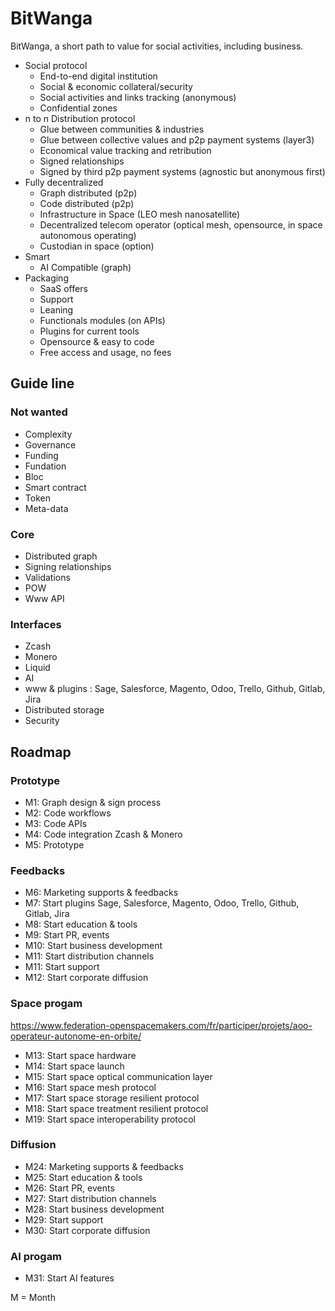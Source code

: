 # BitWanga

BitWanga, a short path to value for social activities, including business.

* Social protocol
   * End-to-end digital institution
   * Social & economic collateral/security
   * Social activities and links tracking (anonymous)
   * Confidential zones
* n to n Distribution protocol
   * Glue between communities & industries
   * Glue between collective values and p2p payment systems (layer3)
   * Economical value tracking and retribution
   * Signed relationships
   * Signed by third p2p payment systems (agnostic but anonymous first)
* Fully decentralized
   * Graph distributed (p2p)
   * Code distributed (p2p)
   * Infrastructure in Space (LEO mesh nanosatellite)
   * Decentralized telecom operator (optical mesh, opensource, in space autonomous operating)
   * Custodian in space (option)
* Smart
   * AI Compatible (graph)
* Packaging
   * SaaS offers
   * Support
   * Leaning
   * Functionals modules (on APIs)
   * Plugins for current tools
   * Opensource & easy to code
   * Free access and usage, no fees

## Guide line

### Not wanted

* Complexity
* Governance
* Funding
* Fundation
* Bloc
* Smart contract
* Token
* Meta-data

### Core

* Distributed graph
* Signing relationships
* Validations
* POW
* Www API

### Interfaces

* Zcash
* Monero
* Liquid
* AI
* www & plugins : Sage, Salesforce, Magento, Odoo, Trello, Github, Gitlab, Jira
* Distributed storage
* Security

## Roadmap

### Prototype

* M1: Graph design & sign process
* M2: Code workflows
* M3: Code APIs
* M4: Code integration Zcash & Monero
* M5: Prototype

### Feedbacks

* M6: Marketing supports & feedbacks
* M7: Start plugins Sage, Salesforce, Magento, Odoo, Trello, Github, Gitlab, Jira
* M8: Start education & tools
* M9: Start PR, events
* M10: Start business development
* M11: Start distribution channels
* M11: Start support
* M12: Start corporate diffusion

### Space progam

https://www.federation-openspacemakers.com/fr/participer/projets/aoo-operateur-autonome-en-orbite/

* M13: Start space hardware
* M14: Start space launch
* M15: Start space optical communication layer
* M16: Start space mesh protocol
* M17: Start space storage resilient protocol
* M18: Start space treatment resilient protocol
* M19: Start space interoperability protocol

### Diffusion

* M24: Marketing supports & feedbacks
* M25: Start education & tools
* M26: Start PR, events
* M27: Start distribution channels
* M28: Start business development
* M29: Start support
* M30: Start corporate diffusion

### AI progam

* M31: Start AI features

M = Month
